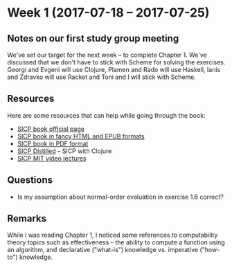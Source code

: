 Week 1 (2017-07-18 – 2017-07-25)
================================

Notes on our first study group meeting
--------------------------------------
We've set our target for the next week – to complete Chapter 1.
We've discussed that we don't have to stick with Scheme for solving the
exercises. Georgi and Evgeni will use Clojure, Plamen and Rado will use
Haskell, Ianis and Zdravko will use Racket and
Toni and I will stick with Scheme.

Resources
---------
Here are some resources that can help while going through the book:
* [SICP book official page](https://mitpress.mit.edu/sicp)
* [SICP book in fancy HTML and EPUB formats](https://github.com/sarabander/sicp)
* [SICP book in PDF format](https://github.com/sarabander/sicp-pdf)
* [SICP Distilled](http://www.sicpdistilled.com) – SICP with Clojure
* [SICP MIT video lectures](https://ocw.mit.edu/courses/electrical-engineering-and-computer-science/6-001-structure-and-interpretation-of-computer-programs-spring-2005/video-lectures)

Questions
---------
* Is my assumption about normal-order evaluation in exercise 1.6 correct?

Remarks
-------
While I was reading Chapter 1, I noticed some references to computability
theory topics such as effectiveness – the ability to compute a function
using an algorithm, and declarative ("what-is") knowledge vs. imperative
("how-to") knowledge.
